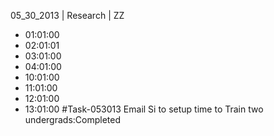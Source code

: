 05_30_2013 | Research | ZZ 
* 01:01:00
* 02:01:01
* 03:01:00
* 04:01:00
* 10:01:00
* 11:01:00
* 12:01:00
* 13:01:00
#Task-053013 Email Si to setup time to Train two undergrads:Completed
